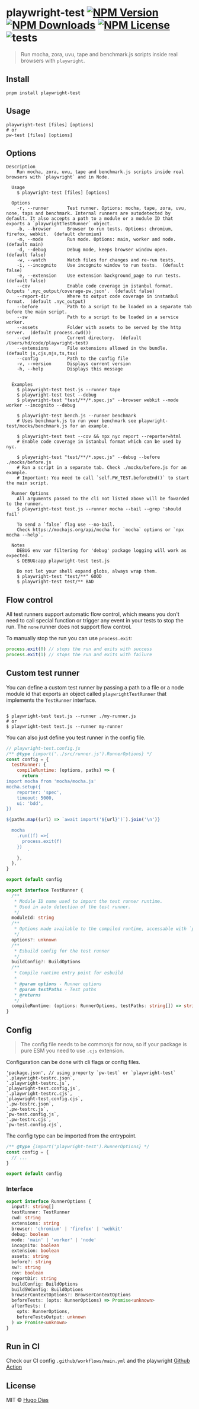 # playwright-test [![NPM Version](https://img.shields.io/npm/v/playwright-test.svg)](https://www.npmjs.com/package/playwright-test) [![NPM Downloads](https://img.shields.io/npm/dt/playwright-test.svg)](https://www.npmjs.com/package/playwright-test) [![NPM License](https://img.shields.io/npm/l/playwright-test.svg)](https://www.npmjs.com/package/playwright-test) ![tests](https://github.com/hugomrdias/playwright-test/workflows/tests/badge.svg)

> Run mocha, zora, uvu, tape and benchmark.js scripts inside real browsers with `playwright`.

## Install

```shell
pnpm install playwright-test
```

## Usage

```shell
playwright-test [files] [options]
# or
pw-test [files] [options]

```

## Options

```shell
Description
    Run mocha, zora, uvu, tape and benchmark.js scripts inside real browsers with `playwright` and in Node.

  Usage
    $ playwright-test [files] [options]

  Options
    -r, --runner       Test runner. Options: mocha, tape, zora, uvu, none, taps and benchmark. Internal runners are autodetected by default. It also accepts a path to a module or a module ID that exports a `playwrightTestRunner` object.
    -b, --browser      Browser to run tests. Options: chromium, firefox, webkit.  (default chromium)
    -m, --mode         Run mode. Options: main, worker and node.  (default main)
    -d, --debug        Debug mode, keeps browser window open.  (default false)
    -w, --watch        Watch files for changes and re-run tests.
    -i, --incognito    Use incognito window to run tests.  (default false)
    -e, --extension    Use extension background_page to run tests.  (default false)
    --cov              Enable code coverage in istanbul format. Outputs '.nyc_output/coverage-pw.json'.  (default false)
    --report-dir       Where to output code coverage in instanbul format.  (default .nyc_output)
    --before           Path to a script to be loaded on a separate tab before the main script.
    --sw               Path to a script to be loaded in a service worker.
    --assets           Folder with assets to be served by the http server.  (default process.cwd())
    --cwd              Current directory.  (default /Users/hd/code/playwright-test)
    --extensions       File extensions allowed in the bundle.  (default js,cjs,mjs,ts,tsx)
    --config           Path to the config file
    -v, --version      Displays current version
    -h, --help         Displays this message


  Examples
    $ playwright-test test.js --runner tape
    $ playwright-test test --debug
    $ playwright-test "test/**/*.spec.js" --browser webkit --mode worker --incognito --debug

    $ playwright-test bench.js --runner benchmark
    # Uses benchmark.js to run your benchmark see playwright-test/mocks/benchmark.js for an example.

    $ playwright-test test --cov && npx nyc report --reporter=html
    # Enable code coverage in istanbul format which can be used by nyc.

    $ playwright-test "test/**/*.spec.js" --debug --before ./mocks/before.js
    # Run a script in a separate tab. Check ./mocks/before.js for an example.
    # Important: You need to call `self.PW_TEST.beforeEnd()` to start the main script.

  Runner Options
    All arguments passed to the cli not listed above will be fowarded to the runner.
    $ playwright-test test.js --runner mocha --bail --grep 'should fail'

    To send a `false` flag use --no-bail.
    Check https://mochajs.org/api/mocha for `mocha` options or `npx mocha --help`.

  Notes
    DEBUG env var filtering for 'debug' package logging will work as expected.
    $ DEBUG:app playwright-test test.js

    Do not let your shell expand globs, always wrap them.
    $ playwright-test "test/**" GOOD
    $ playwright-test test/** BAD
```

## Flow control

All test runners support automatic flow control, which means you don't need to call special function or trigger any event in your tests to stop the run. The `none` runner does not support flow control.

To manually stop the run you can use `process.exit`:

```js
process.exit(0) // stops the run and exits with success
process.exit(1) // stops the run and exits with failure
```

## Custom test runner

You can define a custom test runner by passing a path to a file or a node module id that exports an object called `playwrightTestRunner` that implements the `TestRunner` interface.

```shell

$ playwright-test test.js --runner ./my-runner.js
# or
$ playwright-test test.js --runner my-runner

```

You can also just define you test runner in the config file.

```js
// playwright-test.config.js
/** @type {import('../src/runner.js').RunnerOptions} */
const config = {
  testRunner: {
    compileRuntime: (options, paths) => {
      return `
import mocha from 'mocha/mocha.js'
mocha.setup({
    reporter: 'spec',
    timeout: 5000,
    ui: 'bdd',
})

${paths.map((url) => `await import('${url}')`).join('\n')}

  mocha
    .run((f) =>{
      process.exit(f)
    })
        `
    },
  },
}

export default config
```

```ts
export interface TestRunner {
  /**
   * Module ID name used to import the test runner runtime.
   * Used in auto detection of the test runner.
   */
  moduleId: string
  /**
   * Options made available to the compiled runtime, accessable with `process.env.PW_TEST.testRunner.options`.
   */
  options?: unknown
  /**
   * Esbuild config for the test runner
   */
  buildConfig?: BuildOptions
  /**
   * Compile runtime entry point for esbuild
   *
   * @param options - Runner options
   * @param testPaths - Test paths
   * @returns
   */
  compileRuntime: (options: RunnerOptions, testPaths: string[]) => string
}
```

## Config

> The config file needs to be commonjs for now, so if your package is pure ESM you need to use `.cjs` extension.

Configuration can be done with cli flags or config files.

```text
'package.json', // using property `pw-test` or `playwright-test`
`.playwright-testrc.json`,
`.playwright-testrc.js`,
`playwright-test.config.js`,
`.playwright-testrc.cjs`,
`playwright-test.config.cjs`,
`.pw-testrc.json`,
`.pw-testrc.js`,
`pw-test.config.js`,
`.pw-testrc.cjs`,
`pw-test.config.cjs`,
```

The config type can be imported from the entrypoint.

```ts
/** @type {import('playwright-test').RunnerOptions} */
const config = {
  // ...
}

export default config
```

### Interface

```ts
export interface RunnerOptions {
  input?: string[]
  testRunner: TestRunner
  cwd: string
  extensions: string
  browser: 'chromium' | 'firefox' | 'webkit'
  debug: boolean
  mode: 'main' | 'worker' | 'node'
  incognito: boolean
  extension: boolean
  assets: string
  before?: string
  sw?: string
  cov: boolean
  reportDir: string
  buildConfig: BuildOptions
  buildSWConfig: BuildOptions
  browserContextOptions?: BrowserContextOptions
  beforeTests: (opts: RunnerOptions) => Promise<unknown>
  afterTests: (
    opts: RunnerOptions,
    beforeTestsOutput: unknown
  ) => Promise<unknown>
}
```

## Run in CI

Check our CI config `.github/workflows/main.yml` and the playwright [Github Action](https://playwright.dev/docs/ci/#github-actions)

## License

MIT © [Hugo Dias](http://hugodias.me)
